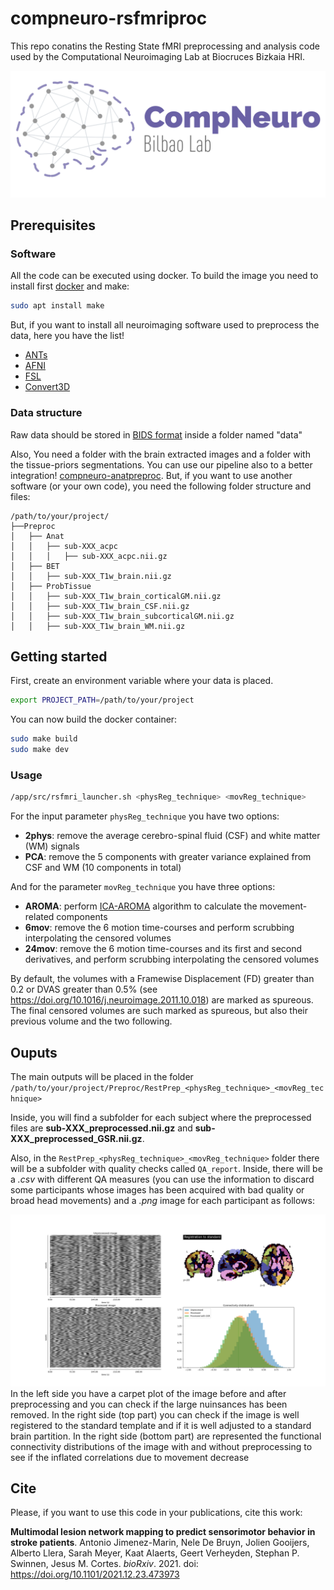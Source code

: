 # compneuro-rsfmriproc
This repo conatins the Resting State fMRI preprocessing and analysis code used by the Computational Neuroimaging Lab at Biocruces Bizkaia HRI. 

![compneuro logo](docs/compneuroLogo_r.png)

## Prerequisites
### Software
All the code can be executed using docker. To build the image you need to install first [docker](https://docs.docker.com/engine/install/) and make:

```bash
sudo apt install make
```

But, if you want to install all neuroimaging software used to preprocess the data, here you have the list! 

* [ANTs](http://stnava.github.io/ANTs/)
* [AFNI](https://afni.nimh.nih.gov/)
* [FSL](https://fsl.fmrib.ox.ac.uk/fsl/fslwiki)
* [Convert3D](http://www.itksnap.org/pmwiki/pmwiki.php?n=Convert3D.Documentation)


### Data structure
Raw data should be stored in [BIDS format](https://bids.neuroimaging.io/) inside a folder named "data"

Also, You need a folder with the brain extracted images and a folder with the tissue-priors segmentations. You can use our pipeline also to a better integration! [compneuro-anatpreproc](https://github.com/ajimenezmarin/compneuro-anatproc). But, if you want to use another software (or your own code), you need the following folder structure and files:

```
/path/to/your/project/
├──Preproc
│   ├── Anat
│   │   ├── sub-XXX_acpc
│   │   │   ├── sub-XXX_acpc.nii.gz
│   ├── BET
│   │   ├── sub-XXX_T1w_brain.nii.gz
│   ├── ProbTissue
│   │   ├── sub-XXX_T1w_brain_corticalGM.nii.gz
│   │   ├── sub-XXX_T1w_brain_CSF.nii.gz
│   │   ├── sub-XXX_T1w_brain_subcorticalGM.nii.gz
│   │   ├── sub-XXX_T1w_brain_WM.nii.gz
```

## Getting started

First, create an environment variable where your data is placed. 

```bash
export PROJECT_PATH=/path/to/your/project
```

You can now build the docker container:

```bash
sudo make build
sudo make dev
```

### Usage
```bash
/app/src/rsfmri_launcher.sh <physReg_technique> <movReg_technique>
```

For the input parameter `physReg_technique` you have two options:

* **2phys**: remove the average cerebro-spinal fluid (CSF) and white matter (WM) signals
* **PCA**: remove the 5 components with greater variance explained from CSF and WM (10 components in total)


And for the parameter `movReg_technique` you have three options:

* **AROMA**: perform [ICA-AROMA](https://github.com/maartenmennes/ICA-AROMA) algorithm to calculate the movement-related components
* **6mov**: remove the 6 motion time-courses and perform scrubbing interpolating the censored volumes
* **24mov**: remove the 6 motion time-courses and its first and second derivatives, and perform scrubbing interpolating the censored volumes

By default, the volumes with a Framewise Displacement (FD) greater than 0.2 or DVAS greater than 0.5% (see https://doi.org/10.1016/j.neuroimage.2011.10.018) are marked as spureous. The final censored volumes are such marked as spureous, but also their previous volume and the two following.




## Ouputs

The main outputs will be placed in the folder `/path/to/your/project/Preproc/RestPrep_<physReg_technique>_<movReg_technique>`

Inside, you will find a subfolder for each subject where the preprocessed files are **sub-XXX_preprocessed.nii.gz** and  **sub-XXX_preprocessed_GSR.nii.gz**.

Also, in the `RestPrep_<physReg_technique>_<movReg_technique>` folder there will be a subfolder with quality checks called `QA_report`. Inside, there will be a *.csv* with different QA measures (you can use the information to discard some participants whose images has been acquired with bad quality or broad head movements) and a *.png* image for each participant as follows:

![QA plot example](docs/QA_plot_example.png)
In the left side you have a carpet plot of the image before and after preprocessing and you can check if the large nuinsances has been removed. In the right side (top part) you can check if the image is well registered to the standard template and if it is well adjusted to a standard brain partition. In the right side (bottom part) are represented the functional connectivity distributions of the image with and without preprocessing to see if the inflated correlations due to movement decrease

## Cite
Please, if you want to use this code in your publications, cite this work:

**Multimodal lesion network mapping to predict sensorimotor behavior in stroke patients**.
Antonio Jimenez-Marin, Nele De Bruyn, Jolien Gooijers, Alberto Llera, Sarah Meyer, Kaat Alaerts, Geert Verheyden, Stephan P. Swinnen, Jesus M. Cortes.
*bioRxiv*. 2021. doi: https://doi.org/10.1101/2021.12.23.473973




